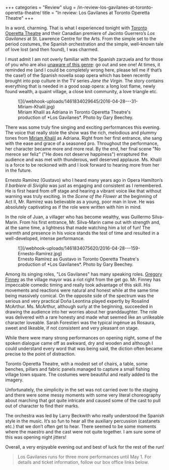 +++
categories = "Review"
slug = /in-review-los-gavilanes-at-toronto-operetta-theatre/
title = "In review: Los Gavilanes at Toronto Operetta Theatre"
+++

In a word, charming. That is what I experienced tonight with [Toronto Operetta Theatre](/scene/companies/toronto-operetta-theatre/) and their Canadian premiere of Jacinto Guerrero’s *Los Gavilanes* at St. Lawrence Centre for the Arts. From the simple set to the period costumes, the Spanish orchestration and the simple, well-known tale of love lost (and then found), I was charmed. 

I must admit I am not overly familiar with the Spanish zarzuela and for those of you who are also [unaware of this genre](/what-the-eff-is-a-zarzuela-anyway/): go out and see one! At times, it reminded me (and I could be completely wrong here, please tell me if that’s the case!) of the Spanish novella soap opera which has been recently brought into pop culture in the TV series *Jane the Virgin*. The story contains everything that is needed in a good soap opera: a long lost flame, newly found wealth, a quaint village, a close knit community, a love triangle etc.

<figure data-type="image">
![](/webhook-uploads/1461834029645/2016-04-28---31-Miriam-Khalil.jpg)
<figcaption>Miriam Khalil as Adriana in Toronto Operetta Theatre's production of *Los Gavilanes*. Photo by Gary Beechey.</figcaption>
</figure>

There was some truly fine singing and exciting performances this evening. The voice that really stole the show was the rich, melodious and plummy tones from [Miriam Khalil](/scene/people/miriam-khalil/) as Adriana. Right from her first entrance, she sang with the ease and grace of a seasoned pro. Throughout the performance, her character became more and more real. By the end, her final scene "No merece ser feliz" ("He does not deserve happiness") enraptured the audience and was met with thunderous, well deserved applause. Ms. Khalil is a force to be reckoned with and I look forward to hearing more from her in the future.

Ernesto Ramírez (Gustavo) who I heard many years ago in Opera Hamilton’s *Il barbiere di Siviglia* was just as engaging and consistent as I remembered. He is first heard from off stage and hearing a vibrant voice like that without warning was truly exciting. In the *Scene of the Flower* at the beginning of Act II, Mr. Ramírez was believable as a young, poor man in love. He was absolutely captivating as if the role were written with him in mind.

In the role of Juan, a villager who has become wealthy, was Guillermo Silva-Marin. From his first entrance, Mr. Silva-Marin came out with strength and, at the same time, a lightness that made watching him a lot of fun! The warmth and presence in his voice stands the test of time and resulted in a well-developed, intense performance.

<figure data-type="image">
![](/webhook-uploads/1461834075620/2016-04-28---159-Ernesto-Ramirez.jpg)
<figcaption>Ernesto Ramírez as Gustavo in Toronto Operetta Theatre's production of *Los Gavilanes*. Photo by Gary Beechey.</figcaption>
</figure>

Among its singing roles, "Los Gavilanes" has many speaking roles. [Gregory Finney](/scene/people/gregory-finney/) as the village mayor was a riot right from the get go. Mr. Finney has impeccable comedic timing and really took advantage of this skill. His movements and reactions were natural and honest while at the same time being massively comical. On the opposite side of the spectrum was the serious and very practical Doña Leontina played expertly by Rosalind McArthur. Ms. McArthur, although surly at the beginning, succeeded in drawing the audience into her worries about her granddaughter. The role was delivered with a rare honesty and made what seemed like an unlikeable character loveable. Sarah Forestieri was the typical ingénue as Rosaura, sweet and likeable, if not consistent and very pleasant on stage.

While there were many strong performances on opening night, some of the spoken dialogue came off as awkward, dry and wooden and although I could understand every word that was being said, the diction often became precise to the point of distraction.

Toronto Operetta Theatre, with a modest set of chairs, a table, some benches, pillars and fabric panels managed to capture a small fishing village town square. The costumes were beautiful and really added to the imagery.

Unfortunately, the simplicity in the set was not carried over to the staging and there were some messy moments with some very literal choreography about marching that got quite intricate and caused some of the cast to pull out of character to find their marks. 

The orchestra was led by Larry Beckwith who really understood the Spanish style in the music. It’s so fun to hear all the auxiliary percussion (castanets etc.) that we don’t often get to hear. There seemed to be some moments where the maestro and the cast were not quite together. I am sure some of this was opening night jitters!

Overall, a very enjoyable evening out and best of luck for the rest of the run!

>Los Gavilanes runs for three more performances until May 1. For details and ticket information, follow our box office links below.
